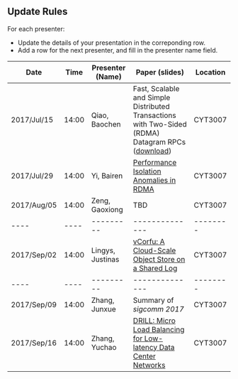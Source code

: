 Update Rules
-----
For each presenter:
* Update the details of your presentation in the correponding row.
* Add a row for the next presenter, and fill in the presenter name field.

| Date | Time | Presenter (Name) | Paper (slides) | Location |
| ---- | ---- | --------- | -------------- | -------- |
| 2017/Jul/15 | 14:00 | Qiao, Baochen | Fast, Scalable and Simple Distributed Transactions with Two-Sided (RDMA) Datagram RPCs ([download](https://www.usenix.org/conference/osdi16/technical-sessions/presentation/kalia)) | CYT3007 |
| 2017/Jul/29 | 14:00 | Yi, Bairen | [Performance Isolation Anomalies in RDMA](http://www.mosharaf.com/wp-content/uploads/fairdma-kbnets2017.pdf) | CYT3007 |
| 2017/Aug/05 | 14:00 | Zeng, Gaoxiong | TBD | CYT3007 |
| ---- | ---- | --------- | -------------- | -------- |
| 2017/Sep/02 | 14:00 | Lingys, Justinas | [vCorfu: A Cloud-Scale Object Store on a Shared Log](https://www.usenix.org/conference/nsdi17/technical-sessions/presentation/wei-michael) | CYT3007 |
| ---- | ---- | --------- | -------------- | -------- |
| 2017/Sep/09 | 14:00 | Zhang, Junxue | Summary of *sigcomm 2017* | CYT3007 |
| 2017/Sep/16 | 14:00 | Zhang, Yuchao | [DRILL: Micro Load Balancing for Low-latency Data Center Networks](http://ghorban2.web.engr.illinois.edu/papers/drill_sigcomm.pdf) | CYT3007 |
